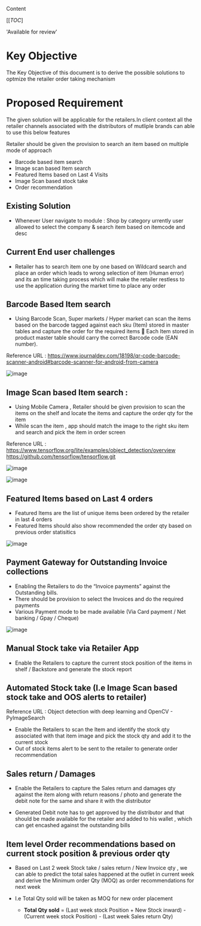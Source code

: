 
Content

[[_TOC_]

'Available for review'

# Key Objective
The Key Objective of this document is to derive the possible solutions to optmize the retailer order taking mechanism 

# Proposed Requirement
The given solution will be applicable for the retailers.In client context all the retailer channels associated with the distributors of mutliple brands can able to use this below features

Retailer should be given the provision to search an item based on multiple mode of approach

   * Barcode based item search
   * Image scan based Item search 
   * Featured Items based on Last 4 Visits
   * Image Scan based stock take 
   * Order recommendation 

## Existing Solution
   * Whenever User navigate to module : Shop by category urrently user allowed to select the company & search item based on itemcode and desc 

## Current End user challenges
   * Retailer has to search item one by one based on Wildcard search and place an order which leads to wrong selection of item (Human error) and its an time taking process which will make the retailer restless to use the application during the market time to place any order

## Barcode Based Item search
  *	Using Barcode Scan, Super markets / Hyper market can scan the items based on the barcode tagged against each sku (Item) stored in master tables and capture the order for the required items 
	Each Item stored in product master table should carry the correct Barcode code (EAN number).
    
Reference URL : 
    https://www.journaldev.com/18198/qr-code-barcode-scanner-android#barcode-scanner-for-android-from-camera


![image](https://user-images.githubusercontent.com/84070217/118224744-627c9c00-b4a1-11eb-8f67-8be745e5022f.png)

## Image Scan based Item search : 

  *	Using Mobile Camera , Retailer should be given provision to scan the items on the shelf and  locate the items and capture the order qty for the item 
  * While scan the item , app should match the image to the right sku item and search and pick the item in order screen 
  
Reference URL : 
https://www.tensorflow.org/lite/examples/object_detection/overview 
https://github.com/tensorflow/tensorflow.git 
 
 ![image](https://user-images.githubusercontent.com/84070217/118225482-dd928200-b4a2-11eb-840e-77cd16b654c1.png)

![image](https://user-images.githubusercontent.com/84070217/118225501-e71bea00-b4a2-11eb-95d9-108e436213d7.png)

## Featured Items based on Last 4 orders 
  * Featured Items are the list of  unique items been ordered by the retailer in last 4 orders 
  * Featured Items should also show recommended the order qty based on previous order statisitics 

![image](https://user-images.githubusercontent.com/84070217/118225863-7fb26a00-b4a3-11eb-95fb-6d5af77f17bb.png)


## Payment Gateway for Outstanding Invoice collections
 
  * Enabling the Retailers to do the “Invoice payments” against the Outstanding bills.
  * There should be provision to select the Invoices and do the required payments 
  *	Various Payment mode to be made available (Via Card payment / Net banking / Gpay / Cheque)

![image](https://user-images.githubusercontent.com/84070217/118225886-880aa500-b4a3-11eb-86fa-9cc26453f4bb.png)

## Manual Stock take via Retailer App
  * Enable the Retailers to capture the current stock position of the items in shelf / Backstore and generate the stock report 

## Automated Stock take (I.e Image Scan based stock take and OOS alerts to retailer)
Reference URL :
Object detection with deep learning and OpenCV - PyImageSearch

 * Enable the Retailers to scan the Item and identify the stock qty associated with that item image and pick the stock qty and add it to the current stock 
 * Out of stock items alert to be sent to the retailer to generate order recommendation
 
## Sales return / Damages 
  * Enable the Retailers to capture the Sales return and damages qty against the item along with return reasons / photo and generate the debit note for the same and share it with the distributor

 * Generated Debit note has to get  approved by the distributor and that should be made available for the retailer and added to his wallet , which can get  encashed against the outstanding bills 

## Item level Order recommendations based on current stock position & previous order qty
  * Based on Last 2 week Stock take / sales return / New Invoice qty , we can able to predict the total sales happened at the outlet in current week  and derive the Minimum order Qty (MOQ) as order recommendations for next week 

 * I.e Total Qty sold will be taken as MOQ for new order placement  

    - **Total Qty sold** = (Last week stock Position + New Stock inward) - (Current week stock Position) - (Last week Sales return Qty)
